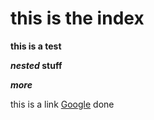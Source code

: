 # this is the index

**this is a test**

***nested* stuff**

***more***

this is a link [Google](https://www.google.com) done
